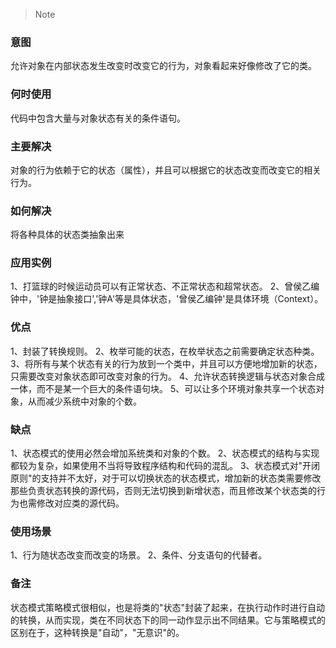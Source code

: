 > Note

### 意图
允许对象在内部状态发生改变时改变它的行为，对象看起来好像修改了它的类。

### 何时使用
代码中包含大量与对象状态有关的条件语句。

### 主要解决
对象的行为依赖于它的状态（属性），并且可以根据它的状态改变而改变它的相关行为。

### 如何解决
将各种具体的状态类抽象出来

### 应用实例
1、打篮球的时候运动员可以有正常状态、不正常状态和超常状态。
2、曾侯乙编钟中，'钟是抽象接口','钟A'等是具体状态，'曾侯乙编钟'是具体环境（Context）。

### 优点
1、封装了转换规则。
2、枚举可能的状态，在枚举状态之前需要确定状态种类。
3、将所有与某个状态有关的行为放到一个类中，并且可以方便地增加新的状态，只需要改变对象状态即可改变对象的行为。
4、允许状态转换逻辑与状态对象合成一体，而不是某一个巨大的条件语句块。
5、可以让多个环境对象共享一个状态对象，从而减少系统中对象的个数。

### 缺点
1、状态模式的使用必然会增加系统类和对象的个数。
2、状态模式的结构与实现都较为复杂，如果使用不当将导致程序结构和代码的混乱。
3、状态模式对"开闭原则"的支持并不太好，对于可以切换状态的状态模式，增加新的状态类需要修改那些负责状态转换的源代码，否则无法切换到新增状态，而且修改某个状态类的行为也需修改对应类的源代码。

### 使用场景
1、行为随状态改变而改变的场景。
2、条件、分支语句的代替者。

### 备注
状态模式策略模式很相似，也是将类的"状态"封装了起来，在执行动作时进行自动的转换，从而实现，类在不同状态下的同一动作显示出不同结果。它与策略模式的区别在于，这种转换是"自动"，"无意识"的。
